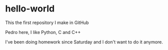 # hello-world
This the first repository I make in GitHub

Pedro here, I like Python, C and C++

I've been doing homework since Saturday and I don't want to do it anymore.
